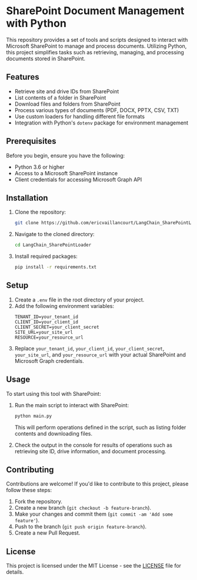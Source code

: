 # SharePoint Document Management with Python

This repository provides a set of tools and scripts designed to interact with Microsoft SharePoint to manage and process documents. Utilizing Python, this project simplifies tasks such as retrieving, managing, and processing documents stored in SharePoint.

## Features

- Retrieve site and drive IDs from SharePoint
- List contents of a folder in SharePoint
- Download files and folders from SharePoint
- Process various types of documents (PDF, DOCX, PPTX, CSV, TXT)
- Use custom loaders for handling different file formats
- Integration with Python's `dotenv` package for environment management

## Prerequisites

Before you begin, ensure you have the following:

- Python 3.6 or higher
- Access to a Microsoft SharePoint instance
- Client credentials for accessing Microsoft Graph API

## Installation

1. Clone the repository:
   ```bash
   git clone https://github.com/ericvaillancourt/LangChain_SharePointLoader
   ```
2. Navigate to the cloned directory:
   ```bash
   cd LangChain_SharePointLoader
   ```
3. Install required packages:
   ```bash
   pip install -r requirements.txt
   ```

## Setup

1. Create a `.env` file in the root directory of your project.
2. Add the following environment variables:
   ```
   TENANT_ID=your_tenant_id
   CLIENT_ID=your_client_id
   CLIENT_SECRET=your_client_secret
   SITE_URL=your_site_url
   RESOURCE=your_resource_url
   ```
3. Replace `your_tenant_id`, `your_client_id`, `your_client_secret`, `your_site_url`, and `your_resource_url` with your actual SharePoint and Microsoft Graph credentials.

## Usage

To start using this tool with SharePoint:

1. Run the main script to interact with SharePoint:
   ```bash
   python main.py
   ```
   This will perform operations defined in the script, such as listing folder contents and downloading files.

2. Check the output in the console for results of operations such as retrieving site ID, drive information, and document processing.

## Contributing

Contributions are welcome! If you'd like to contribute to this project, please follow these steps:

1. Fork the repository.
2. Create a new branch (`git checkout -b feature-branch`).
3. Make your changes and commit them (`git commit -am 'Add some feature'`).
4. Push to the branch (`git push origin feature-branch`).
5. Create a new Pull Request.

## License

This project is licensed under the MIT License - see the [LICENSE](LICENSE) file for details.
